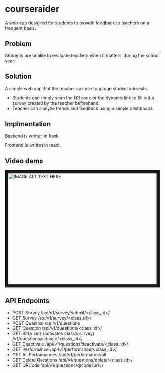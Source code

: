 # courseraider
A web app designed for students to provide feedback to teachers on a frequent basis.
## Problem
Students are unable to evaluate teachers when it matters, during the school year. 
## Solution
A simple web app that the teacher can use to gauge student interests.
* Students can simply scan the QR code or the dynamic link to fill out a survey created by the teacher beforehand. 
* Teacher can analyze trends and feedback using a simple dashboard. 
## Implmentation
Backend is written in flask.

Frontend is written in react.

## Video demo
<a href="https://youtu.be/jJWkSmi-GXw" target="_blank"><img src="http://img.youtube.com/vi/jJWkSmi-GXw/0.jpg" 
alt="IMAGE ALT TEXT HERE" width="480" height="360" border="10" /></a>

## API Endpoints
* POST Survey /api/v1/survey/submit/<class_id>/
* GET Survey /api/v1/survey/<class_id>/
* POST Question /api/v1/questions
* GET Question /api/v1/questions/<class_id>/
* GET BitLy Link (activates class’s survey) /v1/questions/activate/<class_id>/
* GET Deactivate /api/v1/questions/deactivate/<class_id>/
* GET Performance /api/v1/performance/<class_id>/
* GET All Performances /api/v1/performance/all
* GET Delete Questions /api/v1/questions/delete/<class_id>/
* GET QRCode /api/v1/questions/qrcode?url=<link>/
